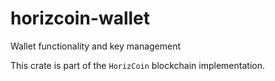 # horizcoin-wallet

Wallet functionality and key management

This crate is part of the `HorizCoin` blockchain implementation.
